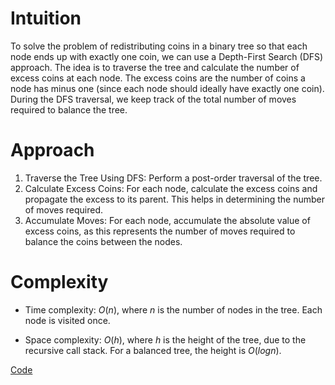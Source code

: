 # Intuition
To solve the problem of redistributing coins in a binary tree so that each node ends up with exactly one coin, we can use a Depth-First Search (DFS) approach. The idea is to traverse the tree and calculate the number of excess coins at each node. The excess coins are the number of coins a node has minus one (since each node should ideally have exactly one coin). During the DFS traversal, we keep track of the total number of moves required to balance the tree.

# Approach
1. Traverse the Tree Using DFS: Perform a post-order traversal of the tree.
2. Calculate Excess Coins: For each node, calculate the excess coins and propagate the excess to its parent. This helps in determining the number of moves required.
3. Accumulate Moves: For each node, accumulate the absolute value of excess coins, as this represents the number of moves required to balance the coins between the nodes.

# Complexity
- Time complexity:
$O(n)$, where $n$ is the number of nodes in the tree. Each node is visited once.

- Space complexity:
$O(h)$, where $h$ is the height of the tree, due to the recursive call stack. For a balanced tree, the height is $O(logn)$.

[Code](./979-Distribute-Coins-in-Binary-Tree.ts)